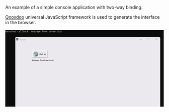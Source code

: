 An example of a simple console application with two-way binding.

[Qooxdoo](https://qooxdoo.org/) universal JavaScript framework is used to generate the interface in the browser.

![](data_binding.png)
